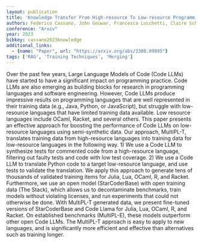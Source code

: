 ```yaml
---
layout: publication
title: 'Knowledge Transfer From High-resource To Low-resource Programming Languages For Code Llms'
authors: Federico Cassano, John Gouwar, Francesca Lucchetti, Claire Schlesinger, Anders Freeman, Carolyn Jane Anderson, Molly Q Feldman, Michael Greenberg, Abhinav Jangda, Arjun Guha
conference: "Arxiv"
year: 2023
bibkey: cassano2023knowledge
additional_links:
  - {name: "Paper", url: "https://arxiv.org/abs/2308.09895"}
tags: ['RAG', 'Training Techniques', 'Merging']
---
```

Over the past few years, Large Language Models of Code (Code LLMs) have
started to have a significant impact on programming practice. Code LLMs are
also emerging as building blocks for research in programming languages and
software engineering. However, Code LLMs produce impressive results on
programming languages that are well represented in their training data (e.g.,
Java, Python, or JavaScript), but struggle with low-resource languages that
have limited training data available. Low resource languages include OCaml,
Racket, and several others.
  This paper presents an effective approach for boosting the performance of
Code LLMs on low-resource languages using semi-synthetic data. Our approach,
MultiPL-T, translates training data from high-resource languages into training
data for low-resource languages in the following way. 1) We use a Code LLM to
synthesize tests for commented code from a high-resource language, filtering
out faulty tests and code with low test coverage. 2) We use a Code LLM to
translate Python code to a target low-resource language, and use tests to
validate the translation. We apply this approach to generate tens of thousands
of validated training items for Julia, Lua, OCaml, R, and Racket. Furthermore,
we use an open model (StarCoderBase) with open training data (The Stack), which
allows us to decontaminate benchmarks, train models without violating licenses,
and run experiments that could not otherwise be done.
  With MultiPL-T generated data, we present fine-tuned versions of
StarCoderBase and Code Llama for Julia, Lua, OCaml, R, and Racket. On
established benchmarks (MultiPL-E), these models outperform other open Code
LLMs. The MultiPL-T approach is easy to apply to new languages, and is
significantly more efficient and effective than alternatives such as training
longer.
